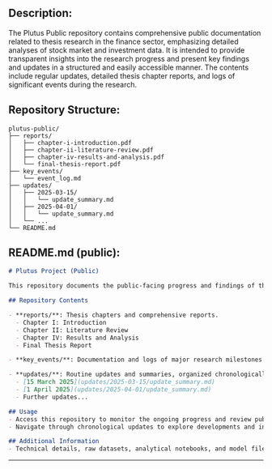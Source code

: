 ## Description:
The Plutus Public repository contains comprehensive public documentation related to thesis research in the finance sector, emphasizing detailed analyses of stock market and investment data. It is intended to provide transparent insights into the research progress and present key findings and updates in a structured and easily accessible manner. The contents include regular updates, detailed thesis chapter reports, and logs of significant events during the research.

## Repository Structure:
```
plutus-public/
├── reports/
│   ├── chapter-i-introduction.pdf
│   ├── chapter-ii-literature-review.pdf
│   ├── chapter-iv-results-and-analysis.pdf
│   └── final-thesis-report.pdf
├── key_events/
│   └── event_log.md
├── updates/
│   ├── 2025-03-15/
│   │   └── update_summary.md
│   ├── 2025-04-01/
│   │   └── update_summary.md
│   └── ...
└── README.md
```

## README.md (public):
```markdown
# Plutus Project (Public)

This repository documents the public-facing progress and findings of thesis research in finance, focusing extensively on investment strategies and stock market analyses. Regular updates, detailed thesis chapters, and key event logs are provided here.

## Repository Contents

- **reports/**: Thesis chapters and comprehensive reports.
  - Chapter I: Introduction
  - Chapter II: Literature Review
  - Chapter IV: Results and Analysis
  - Final Thesis Report

- **key_events/**: Documentation and logs of major research milestones and events.

- **updates/**: Routine updates and summaries, organized chronologically.
  - [15 March 2025](updates/2025-03-15/update_summary.md)
  - [1 April 2025](updates/2025-04-01/update_summary.md)
  - Further updates...

## Usage
- Access this repository to monitor the ongoing progress and review public reports on thesis research outcomes.
- Navigate through chronological updates to explore developments and insights.

## Additional Information
- Technical details, raw datasets, analytical notebooks, and model files are located in the private repository.
```

---



